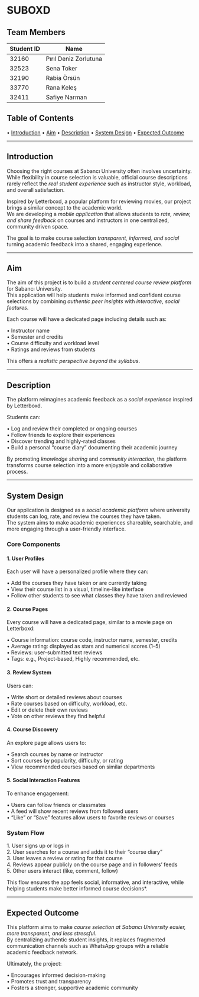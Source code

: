 # SUBOXD

## Team Members

| Student ID | Name                |
|-------------|--------------------|
| 32160       | Pırıl Deniz Zorlutuna |
| 32523       | Sena Toker         |
| 32190       | Rabia Örsün        |
| 33770       | Rana Keleş         |
| 32411       | Safiye Narman      |


## Table of Contents
•⁠  ⁠[Introduction](#introduction)
•⁠  ⁠[Aim](#aim)
•⁠  ⁠[Description](#description)
•⁠  ⁠[System Design](#system-design)
•⁠  ⁠[Expected Outcome](#expected-outcome)

---

## Introduction
Choosing the right courses at Sabancı University often involves uncertainty. While flexibility in course selection is valuable, official course descriptions rarely reflect the *real student experience* such as instructor style, workload, and overall satisfaction.

Inspired by Letterboxd, a popular platform for reviewing movies, our project brings a similar concept to the academic world.  
We are developing a *mobile application* that allows students to *rate, review, and share feedback* on courses and instructors in one centralized, community driven space.  

The goal is to make course selection *transparent, informed, and social* turning academic feedback into a shared, engaging experience.

---

## Aim
The aim of this project is to build a *student centered course review platform* for Sabancı University.  
This application will help students make informed and confident course selections by combining *authentic peer insights* with *interactive, social features*.

Each course will have a dedicated page including details such as:

•⁠  ⁠Instructor name  
•⁠  ⁠Semester and credits  
•⁠  ⁠Course difficulty and workload level  
•⁠  ⁠Ratings and reviews from students  

This offers a *realistic perspective beyond the syllabus*.

---

## Description
The platform reimagines academic feedback as a *social experience* inspired by Letterboxd.  

Students can:

•⁠  ⁠Log and review their completed or ongoing courses  
•⁠  ⁠Follow friends to explore their experiences  
•⁠  ⁠Discover trending and highly-rated classes  
•⁠  ⁠Build a personal “course diary” documenting their academic journey  

By promoting *knowledge sharing* and *community interaction*, the platform transforms course selection into a more enjoyable and collaborative process.

---

## System Design
Our application is designed as a *social academic platform* where university students can log, rate, and review the courses they have taken.  
The system aims to make academic experiences shareable, searchable, and more engaging through a user-friendly interface.

### Core Components

#### 1. User Profiles
Each user will have a personalized profile where they can:

•⁠  ⁠Add the courses they have taken or are currently taking  
•⁠  ⁠View their course list in a visual, timeline-like interface  
•⁠  ⁠Follow other students to see what classes they have taken and reviewed  

#### 2. Course Pages
Every course will have a dedicated page, similar to a movie page on Letterboxd:

•⁠  ⁠Course information: course code, instructor name, semester, credits  
•⁠  ⁠Average rating: displayed as stars and numerical scores (1–5)  
•⁠  ⁠Reviews: user-submitted text reviews  
•⁠  ⁠Tags: e.g., Project-based, Highly recommended, etc.  

#### 3. Review System
Users can:

•⁠  ⁠Write short or detailed reviews about courses  
•⁠  ⁠Rate courses based on difficulty, workload, etc.  
•⁠  ⁠Edit or delete their own reviews  
•⁠  ⁠Vote on other reviews they find helpful  

#### 4. Course Discovery
An explore page allows users to:

•⁠  ⁠Search courses by name or instructor  
•⁠  ⁠Sort courses by popularity, difficulty, or rating  
•⁠  ⁠View recommended courses based on similar departments  

#### 5. Social Interaction Features
To enhance engagement:

•⁠  ⁠Users can follow friends or classmates  
•⁠  ⁠A feed will show recent reviews from followed users  
•⁠  ⁠“Like” or “Save” features allow users to favorite reviews or courses  

### System Flow
1.⁠ ⁠User signs up or logs in  
2.⁠ ⁠User searches for a course and adds it to their “course diary”  
3.⁠ ⁠User leaves a review or rating for that course  
4.⁠ ⁠Reviews appear publicly on the course page and in followers’ feeds  
5.⁠ ⁠Other users interact (like, comment, follow)  

This flow ensures the app feels social, informative, and interactive, while helping students make better informed course decisions*.

---

## Expected Outcome
This platform aims to make *course selection at Sabancı University easier, more transparent, and less stressful*.  
By centralizing authentic student insights, it replaces fragmented communication channels such as WhatsApp groups with a reliable academic feedback network.

Ultimately, the project:

•⁠  ⁠Encourages informed decision-making  
•⁠  ⁠Promotes trust and transparency  
•⁠  ⁠Fosters a stronger, supportive academic community
